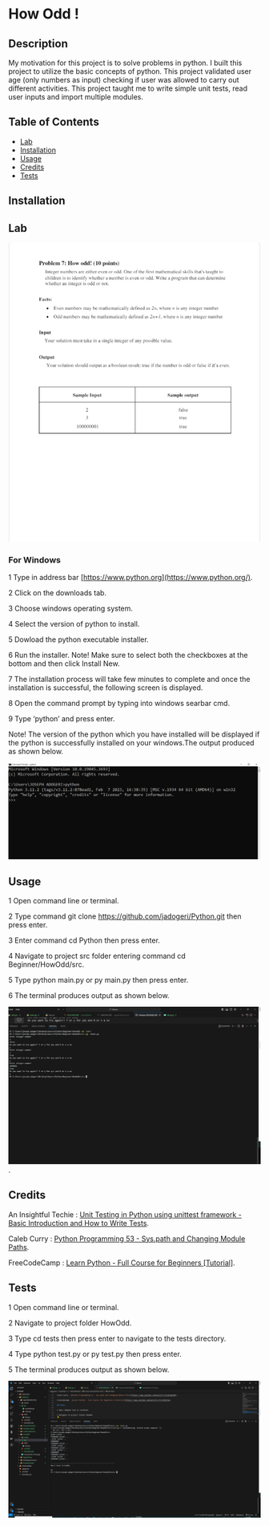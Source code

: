 # How Odd !

## Description

My motivation for this project is to solve problems in python. I built this project to utilize the basic concepts of python. This project validated user age (only numbers as input) checking if user was allowed to carry out different activities. This project taught me to write simple unit tests, read user inputs and import multiple modules.


## Table of Contents

- [Lab](#lab)
- [Installation](#installation)
- [Usage](#usage)
- [Credits](#credits)
- [Tests](#tests)

## Installation
## Lab 
![alt text](assets/images/lab.png)


### For Windows

1 Type in address bar [https://www.python.org](https://www.python.org/).

2 Click on the downloads tab.

3 Choose windows operating system.

4 Select the version of python to install.

5 Dowload the python executable installer.

6 Run the installer. Note! Make sure to select both the checkboxes at the bottom and then click Install New.

7 The installation process will take few minutes to complete and once the installation is successful, the following screen is displayed.

8 Open the command prompt by typing into windows searbar cmd.

9 Type ‘python’ and press enter.

Note! The version of the python which you have installed will be displayed if the python is successfully installed on your windows.The output produced as shown below.

![alt text](assets/images/output3.png)

## Usage

1 Open command line or terminal.

2 Type command git clone https://github.com/jadogeri/Python.git then press enter.

3 Enter command cd Python then press enter.

4 Navigate to project src folder entering command cd Beginner/HowOdd/src.

5 Type python main.py or py main.py then press enter.

6 The terminal produces output as shown below.

![alt text](assets/images/output2.png).

## Credits

An Insightful Techie : [Unit Testing in Python using unittest framework - Basic Introduction and How to Write Tests](https://www.youtube.com/watch?v=HKTyOUx9Wf4&t=363s).

Caleb Curry : [Python Programming 53 - Sys.path and Changing Module Paths](https://www.youtube.com/watch?v=5z5nALNandM).

FreeCodeCamp : [Learn Python - Full Course for Beginners [Tutorial]](https://www.youtube.com/watch?v=rfscVS0vtbw).

## Tests

1 Open command line or terminal.

2 Navigate to project folder HowOdd.

3 Type cd tests then press enter to navigate to the tests directory.

4 Type python test.py or py test.py then press enter.

5 The terminal produces output as shown below.

![alt text](assets/images/output.png)
